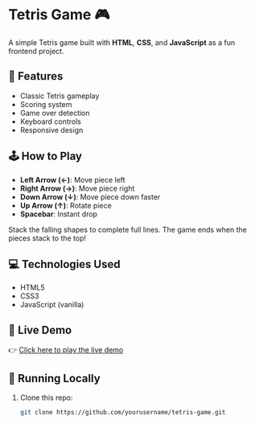 # Tetris Game 🎮

A simple Tetris game built with **HTML**, **CSS**, and **JavaScript** as a fun frontend project.

## 🎯 Features
- Classic Tetris gameplay
- Scoring system
- Game over detection
- Keyboard controls
- Responsive design

## 🕹️ How to Play
- **Left Arrow (←)**: Move piece left
- **Right Arrow (→)**: Move piece right
- **Down Arrow (↓)**: Move piece down faster
- **Up Arrow (↑)**: Rotate piece
- **Spacebar**: Instant drop

Stack the falling shapes to complete full lines. The game ends when the pieces stack to the top!

## 💻 Technologies Used
- HTML5
- CSS3
- JavaScript (vanilla)

## 🚀 Live Demo
👉 [Click here to play the live demo](https://yourusername.github.io/tetris-game/)

## 📂 Running Locally
1. Clone this repo:
   ```bash
   git clone https://github.com/yourusername/tetris-game.git
